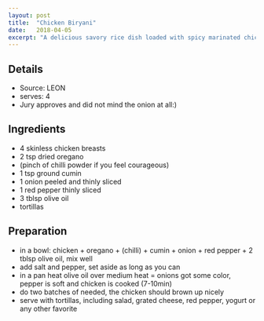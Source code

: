 ```yaml
---
layout: post
title:  "Chicken Biryani"
date:   2018-04-05
excerpt: "A delicious savory rice dish loaded with spicy marinated chicken"
---
```


## Details

* Source: LEON
* serves: 4
* Jury approves and did not mind the onion at all:)

## Ingredients

* 4 skinless chicken breasts
* 2 tsp dried oregano
* (pinch of chilli powder if you feel courageous)
* 1 tsp ground cumin
* 1 onion peeled and thinly sliced
* 1 red pepper thinly sliced
* 3 tblsp olive oil
* tortillas

## Preparation

* in a bowl: chicken + oregano + (chilli) + cumin + onion + red pepper + 2 tblsp olive oil, mix well
* add salt and pepper, set aside as long as you can
* in a pan heat olive oil over medium heat = onions got some color, pepper is soft and chicken is cooked (7-10min)
* do two batches of needed, the chicken should brown up nicely
* serve with tortillas, including salad, grated cheese, red pepper, yogurt or any other favorite
